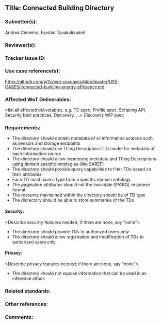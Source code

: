 ## Title: Connected Building Directory

### Submitter(s): 

Andrea Cimmino, Farshid Tavakolizadeh

### Reviewer(s):

<reviewers>

### Tracker Issue ID:

<please leave blank>

### Use case reference(s):

https://github.com/w3c/wot-usecases/blob/master/USE-CASES/connected-building-energy-efficiency.md

### Affected WoT Deliverables:

<list all affected deliverables, e.g. TD spec, Profile spec, Scripting API, Security best practices, Discovery, ...>
Discovery WIP spec

### Requirements:

<short description of all requirements>
  
- The directory should contain metadata of all information sources such as sensors and storage endpoints
- The directory should use Thing Description (TD) model for metadata of each information source
- The directory should allow expressing metadata and Thing Descriptions using domain specific ontologies (like SAREF)
- The directory should provide query capabilities to filter TDs based on their attributes
- Each TD must have a type from a specific domain ontology
- The pagination attributes should not the invalidate SPARQL response format
- The resource maintained within the directory should be of TD type
- The dicrectory should be able to store summaries of the TDs
  
#### Security:

<Describe security features needed; if there are none, say "none">

- The directory should provide TDs to authorized users only
- The directory should allow registration and modification of TDs to authorized users only

#### Privacy:

<Describe privacy features needed; if there are none, say "none">

- The directory should not expose information that can be used in an inference attack

### Related standards:

<list related standards>

### Other references:

<additional references that provide more context>

### Comments:

<additional comments>
